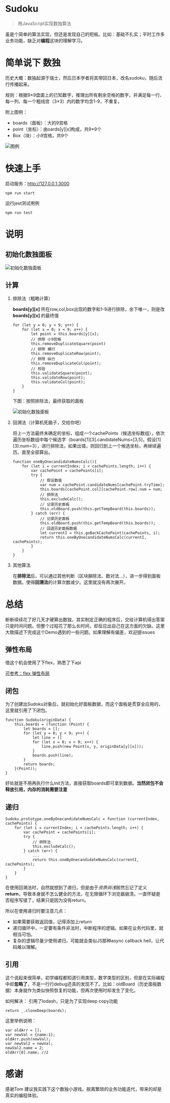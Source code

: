 # Sudoku
> 用JavaScript实现数独算法

虽是个简单的算法实现，但还是发现自己的短板。比如：基础不扎实；平时工作多业务功能，缺乏对**编程**这块的理解学习。

# 简单说下 数独
历史大概：数独起源于瑞士，然后日本学者将其带回日本，改名sudoku，随后流行传播起来。

规则：根据9×9盘面上的已知数字，推理出所有剩余空格的数字，并满足每一行、每一列、每一个粗线宫（3*3）内的数字均含1-9，不重复。

附上图例：
- boards（面板）：大的9宫格
- point（坐标）：由oards[y][x]构成，共9*9个
- Box（块）：小9宫格，共9个

![图例](./md/desc.png)


# 快速上手
启动服务：http://127.0.0.1:3000
````
npm run start 
````
运行jest测试用例
````
npm run test
````

# 说明
## 初始化数独面板
![初始化数独面板](./md/1.png)

## 计算
1. 排除法（粗略计算）

    **boards[y][x]** 所在row,col,box出现的数字和1-9进行排除，余下唯一，则是改 **boards[y][x]** 的最终值

    ````
    for (let y = 0; y < 9; y++) {
        for (let x = 0; x < 9; x++) {
            let point = this.boards[y][x];
            // 排除 小9宫格
            this.removeDuplicateSquare(point)
            // 排除 横行
            this.removeDuplicateRow(point);
            // 排除 纵行
            this.removeDuplicateCol(point);
            // 校验
            this.validateSquare(point);
            this.validateRow(point);
            this.validateCol(point);
        }
    }
    ````
    
    下图：按照排除法，最终获取的面板

    ![初始化数独面板](./md/2.png)

2. 回溯法（计算机死脑子，交给你吧）

    将上一方法最终未确定的坐标，组成一个cachePoints（候选坐标数组），依次遍历坐标数组中每个候选字（boards[1][3].candidateNums=[3,5]，假设[1][3].num=3），进行排除法，如果出错，则回归到上一个候选坐标，再继续遍历。直至全部算出。
    
    ````
    function oneByOnecandidateNumsCalc(){
        for (let i = currentIndex; i < cachePoints.length; i++) {
            var cachePoint = cachePoints[i];
            try {
                // 假设数值
                var num = cachePoint.candidateNums[cachePoint.tryTime];
                this.boards[cachePoint.col][cachePoint.row].num = num;
                // 排除法
                this.excludeCalc();
                // 记录历史面板
                this.oldBoard.push(this.getTempBoard(this.boards));
            } catch (err) {
                // 记录历史面板
                this.oldBoard.push(this.getTempBoard(this.boards));
                // 回退历史面板数据
                let currentI = this.goBackCachePoint(cachePoints, i);
                return this.oneByOnecandidateNumsCalc(currentI, cachePoints);
            }
        }
    }
    ````

3. 其他算法
    
    在**排除法**后，可以通过其他判断（区块摒除法、数对法...），进一步得到面板数据。使得**回溯法**的计算次数减少。这里就没有再次展开。

# 总结
断断续续花了好几天才硬算出数独，其实制定正确的程序后，交给计算机得出答案只是时间问题。但整个过程花了那么长时间，却反应出自己在这方面的欠缺。这里大致描述下完成这个Demo遇到的一些问题。如果理解有偏差，欢迎提issues

## 弹性布局
借这个机会使用了下flex，熟悉了下api

[可参考：flex 弹性布局](https://eminoda.github.io/2018/08/20/css-flex/)

## 闭包
为了创建出Sudoku对象后，就初始化好面板数据，而这个面板是贯穿全应用的，这里就引用了下闭包。
````
function Sudoku(originData) {
    this.boards = (function (Point) {
        let boards = [];
        for (let y = 0; y < 9; y++) {
            let line = []
            for (let x = 0; x < 9; x++) {
                line.push(new Point(x, y, originData[y][x]));
            }
            boards.push(line);
        }
        return boards;
    }(Point));
}
````
好处就是不用再执行什么init方法，直接获取boards即可拿到数据。**当然闭包不会释放引用，内存的消耗需要注意**

## 递归
````
Sudoku.prototype.oneByOnecandidateNumsCalc = function (currentIndex, cachePoints) {
    for (let i = currentIndex; i < cachePoints.length; i++) {
        var cachePoint = cachePoints[i];
        try {
            // 排除法
            this.excludeCalc();
        } catch (err) {
            ...
            return this.oneByOnecandidateNumsCalc(currentI, cachePoints);
        }
    }
}
````
在使用回溯法时，自然就想到了递归，但是由于*资质尚浅*居然忘记了定义**return**，导致本身就不怎么健全的方法，在无限循环下浏览器崩溃。一直怀疑是否程序写错了，结果只是因为没有return。

所以在使用递归时要注意几点：
- 如果需要获取返回值，记得添加上return
- 递归循环中，一定要有条件非法时，中断程序的逻辑。如果在业务代码里，就相当可怕。
- 复杂的逻辑尽量少使用递归，可能就会类似JS那种async callback hell，让代码难以理解。

## 引用
这个说起来很简单，初学编程都知道引用类型，数字类型的区别，但是在实际编程中却**忽略了**，不是一行行debug还真的发现不了。比如：oldBoard（历史面板数据）本身就作为类似快照恢复的功能，但再次使用时却发生了变化。

如何解决：
引用了lodash，只是为了实现deep copy功能
````
return _.cloneDeep(boards);
````

这里举例说明：
````
var oldArr = [];
var newVal = {name:1};
oldArr.push(newVal);
var newVal2 = newVal;
newVal2.name = 2;
oldArr[0].name; //2
````

# 感谢
感谢Tom 建议我实践下这个数独小游戏。脱离繁琐的业务功能迭代，带来的却是真实的编程体验。

